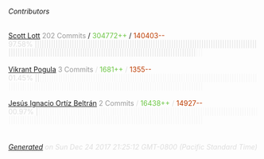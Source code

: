 ###### Contributors
[Scott Lott](https://github.com/ClickSimply)
<font color="#999">202 Commits</font> / <font color="#6cc644">304772++</font> / <font color="#bd3c00"> 140403--</font>
<font color="#dedede">97.58%&nbsp;<font color="#dedede">|||||||||||||||||||||||||||||||||||||||||||||||||||||||||||||||||||||||||||||||||||||||||||||||||||||||||||||||||||||||||||||||||||||||||||||||||||||||||||||||||||||||||||||||||</font><font color="#f4f4f4">|||</font><br><br>
[Vikrant Pogula](https://github.com/vikrantpogula)
<font color="#999">3 Commits</font> / <font color="#6cc644">1681++</font> / <font color="#bd3c00"> 1355--</font>
<font color="#dedede">01.45%&nbsp;<font color="#dedede">||</font><font color="#f4f4f4">||||||||||||||||||||||||||||||||||||||||||||||||||||||||||||||||||||||||||||||||||||||||||||||||||||||||||||||||||||||||||||||||||||||||||||||||||||||||||||||||||||||||||||||||||</font><br><br>
[Jesús Ignacio Ortíz Beltrán](https://github.com/Jesuso)
<font color="#999">2 Commits</font> / <font color="#6cc644">16438++</font> / <font color="#bd3c00"> 14927--</font>
<font color="#dedede">00.97%&nbsp;<font color="#dedede">|</font><font color="#f4f4f4">|||||||||||||||||||||||||||||||||||||||||||||||||||||||||||||||||||||||||||||||||||||||||||||||||||||||||||||||||||||||||||||||||||||||||||||||||||||||||||||||||||||||||||||||||||</font><br><br>
###### [Generated](https://github.com/jakeleboeuf/contributor) on Sun Dec 24 2017 21:25:12 GMT-0800 (Pacific Standard Time)